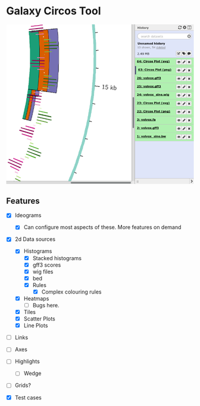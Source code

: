 # Galaxy Circos Tool

![](./media/a.png)

## Features

- [x] Ideograms
    - [x] Can configure most aspects of these. More features on demand

- [x] 2d Data sources
    - [x] Histograms
        - [x] Stacked histograms
        - [x] gff3 scores
        - [x] wig files
        - [x] bed
        - [x] Rules
            - [x] Complex colouring rules
    - [x] Heatmaps
        - [ ] Bugs here.
    - [x] Tiles
    - [x] Scatter Plots
    - [x] Line Plots
- [ ] Links
- [ ] Axes
- [ ] Highlights
    - [ ] Wedge
- [ ] Grids?
- [x] Test cases

